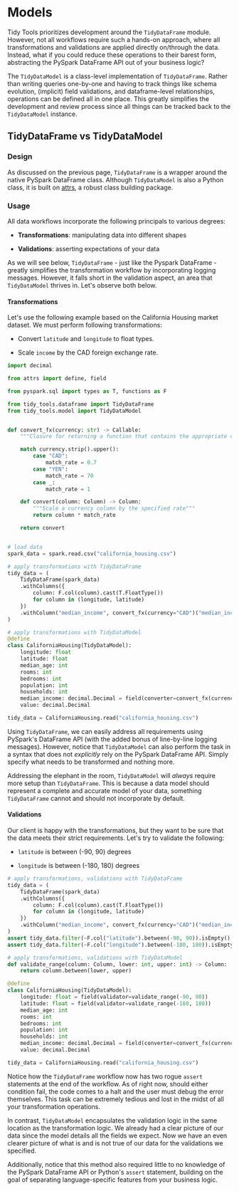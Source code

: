 # Models

Tidy Tools prioritizes development around the `TidyDataFrame` module. However,
not all workflows require such a hands-on approach, where all transformations
and validations are applied directly on/through the data. Instead, what if you
could reduce these operations to their barest form, abstracting the PySpark
DataFrame API out of your business logic?

The `TidyDataModel` is a class-level implementation of `TidyDataFrame`. Rather
than writing queries one-by-one and having to track things like schema evolution,
(implicit) field validations, and dataframe-level relationships, operations can
be defined all in one place. This greatly simplifies the development and review
process since all things can be tracked back to the `TidyDataModel` instance.

## TidyDataFrame vs TidyDataModel

### Design

As discussed on the previous page, `TidyDataFrame` is a wrapper around the
native PySpark DataFrame class. Although `TidyDataModel` is also a Python
class, it is built on [attrs](https://www.attrs.org/en/stable/), a robust
class building package.

### Usage

All data workflows incorporate the following principals to various degrees:

- **Transformations**: manipulating data into different shapes

- **Validations**: asserting expectations of your data

As we will see below, `TidyDataFrame` - just like the Pyspark DataFrame -
greatly simplifies the transformation workflow by incorporating logging
messages. However, it falls short in the validation aspect, an area that
`TidyDataModel` thrives in. Let's observe both below.

#### Transformations

Let's use the following example based on the California Housing market
dataset. We must perform following transformations:

- Convert `latitude` and `longitude` to float types.

- Scale `income` by the CAD foreign exchange rate.

```python
import decimal

from attrs import define, field

from pyspark.sql import types as T, functions as F

from tidy_tools.dataframe import TidyDataFrame
from tidy_tools.model import TidyDataModel


def convert_fx(currency: str) -> Callable:
    """Closure for returning a function that contains the appropriate currency conversion"""

    match currency.strip().upper():
        case "CAD":
            match_rate = 0.7
        case "YEN":
            match_rate = 70
        case _:
            match_rate = 1

    def convert(column: Column) -> Column:
        """Scale a currency column by the specified rate"""
        return column * match_rate

    return convert


# load data
spark_data = spark.read.csv("california_housing.csv")

# apply transformations with TidyDataFrame
tidy_data = (
    TidyDataFrame(spark_data)
    .withColumns({
        column: F.col(column).cast(T.FloatType())
        for column in (longitude, latitude)
    })
    .withColumn("median_income", convert_fx(currency="CAD")("median_income"))
)

# apply transformations with TidyDataModel
@define
class CaliforniaHousing(TidyDataModel):
    longitude: float
    latitude: float
    median_age: int
    rooms: int
    bedrooms: int
    population: int
    households: int
    median_income: decimal.Decimal = field(converter=convert_fx(currency="CAD"))
    value: decimal.Decimal

tidy_data = CaliforniaHousing.read("california_housing.csv")
```

Using `TidyDataFrame`, we can easily address all requirements using PySpark's
DataFrame API (with the added bonus of line-by-line logging messages). However,
notice that `TidyDataModel` can also perform the task in a syntax that does not
*explicitly* rely on the PySpark DataFrame API. Simply specify what needs to be
transformed and nothing more.

Addressing the elephant in the room, `TidyDataModel` will *always* require more
setup than `TidyDataFrame`. This is because a data model should represent a
complete and accurate model of your data, something `TidyDataFrame` cannot
and should not incorporate by default.

#### Validations

Our client is happy with the transformations, but they want to be sure that the
data meets their strict requirements. Let's try to validate the following:

- `latitude` is between (-90, 90) degrees

- `longitude` is between (-180, 180) degrees

```python
# apply transformations, validations with TidyDataFrame
tidy_data = (
    TidyDataFrame(spark_data)
    .withColumns({
        column: F.col(column).cast(T.FloatType())
        for column in (longitude, latitude)
    })
    .withColumn("median_income", convert_fx(currency="CAD")("median_income"))
)
assert tidy_data.filter(~F.col("latitude").between(-90, 90)).isEmpty()
assert tidy_data.filter(~F.col("longitude").between(-180, 180)).isEmpty()

# apply transformations, validations with TidyDataModel
def validate_range(column: Column, lower: int, upper: int) -> Column:
    return column.between(lower, upper)

@define
class CaliforniaHousing(TidyDataModel):
    longitude: float = field(validator=validate_range(-90, 90))
    latitude: float = field(validator=validate_range(-180, 180))
    median_age: int
    rooms: int
    bedrooms: int
    population: int
    households: int
    median_income: decimal.Decimal = field(converter=convert_fx(currency="CAD"))
    value: decimal.Decimal

tidy_data = CaliforniaHousing.read("california_housing.csv")
```

Notice how the `TidyDataFrame` workflow now has two rogue `assert` statements
at the end of the workflow. As of right now, should either condition fail, the
code comes to a halt and the user must debug the error themselves. This task
can be extremely tedious and lost in the midst of all your transformation
operations.

In contrast, `TidyDataModel` encapsulates the validation logic in the same
location as the transformation logic. We already had a clear picture of our
data since the model details all the fields we expect. Now we have an even
clearer picture of what is and is not true of our data for the validations we
specified.

Additionally, notice that this method also required little to no knowledge of
the PySpark DataFrame API or Python's `assert` statement, building on the goal
of separating language-specific features from your business logic.

